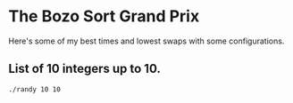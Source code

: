 # The Bozo Sort Grand Prix
Here's some of my best times and lowest swaps with some configurations.

## List of 10 integers up to 10.
`./randy 10 10`

